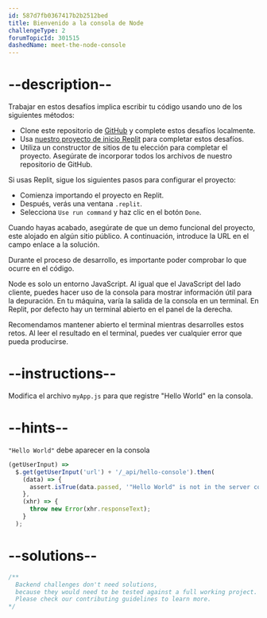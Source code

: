 ```yaml
---
id: 587d7fb0367417b2b2512bed
title: Bienvenido a la consola de Node
challengeType: 2
forumTopicId: 301515
dashedName: meet-the-node-console
---
```


# --description--

Trabajar en estos desafíos implica escribir tu código usando uno de los siguientes métodos:

- Clone este repositorio de <a href="https://github.com/topcoder-platform/boilerplate-express/" target="_blank" rel="noopener noreferrer nofollow"> GitHub</a> y complete estos desafíos localmente.
- Usa <a href="https://replit.com/github/topcoder-platform/boilerplate-express" target="_blank" rel="noopener noreferrer nofollow">nuestro proyecto de inicio Replit</a> para completar estos desafíos.
- Utiliza un constructor de sitios de tu elección para completar el proyecto. Asegúrate de incorporar todos los archivos de nuestro repositorio de GitHub.

Si usas Replit, sigue los siguientes pasos para configurar el proyecto:

-   Comienza importando el proyecto en Replit.
-   Después, verás una ventana `.replit`.
-   Selecciona `Use run command` y haz clic en el botón `Done`.

Cuando hayas acabado, asegúrate de que un demo funcional del proyecto, este alojado en algún sitio público. A continuación, introduce la URL en el campo enlace a la solución.

Durante el proceso de desarrollo, es importante poder comprobar lo que ocurre en el código.

Node es solo un entorno JavaScript. Al igual que el JavaScript del lado cliente, puedes hacer uso de la consola para mostrar información útil para la depuración. En tu máquina, varía la salida de la consola en un terminal. En Replit, por defecto hay un terminal abierto en el panel de la derecha.

Recomendamos mantener abierto el terminal mientras desarrolles estos retos. Al leer el resultado en el terminal, puedes ver cualquier error que pueda producirse.

# --instructions--

Modifica el archivo `myApp.js` para que registre "Hello World" en la consola.

# --hints--

`"Hello World"` debe aparecer en la consola

```js
(getUserInput) =>
  $.get(getUserInput('url') + '/_api/hello-console').then(
    (data) => {
      assert.isTrue(data.passed, '"Hello World" is not in the server console');
    },
    (xhr) => {
      throw new Error(xhr.responseText);
    }
  );
```

# --solutions--

```js
/**
  Backend challenges don't need solutions, 
  because they would need to be tested against a full working project. 
  Please check our contributing guidelines to learn more.
*/
```
